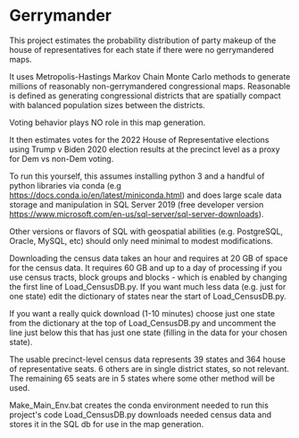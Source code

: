 # Gerrymander

This project estimates the probability distribution of party makeup of the house of representatives for each state if there were no gerrymandered maps.

It uses Metropolis-Hastings Markov Chain Monte Carlo methods to generate millions of reasonably non-gerrymandered congressional maps. Reasonable is defined as generating congressional districts that are spatially compact with balanced population sizes between the districts.

Voting behavior plays NO role in this map generation.

It then estimates votes for the 2022 House of Representative elections using Trump v Biden 2020 election results at the precinct level as a proxy for Dem vs non-Dem voting.

To run this yourself, this assumes installing python 3 and a handful of python libraries via conda (e.g https://docs.conda.io/en/latest/miniconda.html)
and does large scale data storage and manipulation in SQL Server 2019 (free developer version https://www.microsoft.com/en-us/sql-server/sql-server-downloads). 

Other versions or flavors of SQL with geospatial abilities (e.g. PostgreSQL, Oracle, MySQL, etc) should only need minimal to modest modifications.

Downloading the census data takes an hour and requires at 20 GB of space for the census data. It requires 60 GB and up to a day of processing if you use census tracts, block groups and blocks - which is enabled by changing the first line of Load_CensusDB.py.  If you want much less data (e.g. just for one state) edit the dictionary of states near the start of Load_CensusDB.py.

If you want a really quick download (1-10 minutes) choose just one state from the dictionary at the top of Load_CensusDB.py and uncomment the line just below this that has just one state (filling in the data for your chosen state). 

The usable precinct-level census data represents 39 states and 364 house of representative seats. 6 others are in single district states, so not relevant. The remaining 65 seats are in 5 states where some other method will be used.

Make_Main_Env.bat creates the conda environment needed to run this project's code
Load_CensusDB.py downloads needed census data and stores it in the SQL db for use in the map generation.
